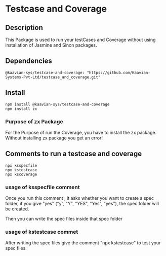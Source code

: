 # <b>Testcase and Coverage</b>

## Description

This Package is used to run your testCases and Coverage without using installation of Jasmine and Sinon packages.

## Dependencies

    @kaavian-sys/testcase-and-coverage: "https://github.com/Kaavian-Systems-Pvt-Ltd/testcase_and_coverage.git"

## Install

    npm install @kaavian-sys/testcase-and-coverage
    npm install zx

### Purpose of zx Package

For the Purpose of run the Coverage, you have to install the zx package. Without installing zx package you get an error!

## Comments to run a testcase and coverage

    npx ksspecfile
    npx kstestcase
    npx kscoverage

### usage of ksspecfile comment

Once you run this comment , it asks whether you want to create a spec folder, if you give "yes" ("y", "Y", "YES", "Yes", "yes"), the spec folder will be created.

Then you can write the spec files inside that spec folder

### usage of kstestcase commet

After writing the spec files give the comment "npx kstestcase" to test your spec files.